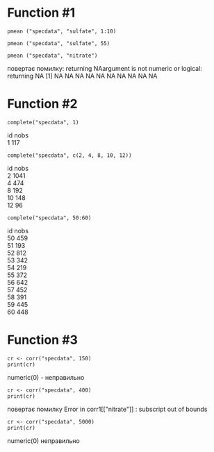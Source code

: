 # Function #1

```{r}
pmean ("specdata", "sulfate", 1:10)

pmean ("specdata", "sulfate", 55)

pmean ("specdata", "nitrate")
```
повертає помилку: returning NAargument is not numeric or logical: returning NA [1] NA NA NA NA NA NA NA NA NA NA

# Function #2

```{r}
complete("specdata", 1)
```
id nobs  
1 	117  

```{r}
complete("specdata", c(2, 4, 8, 10, 12))
```
id nobs  
2	1041  
4	474  
8	192  
10 148  
12	96  

```{r}
complete("specdata", 50:60)
```
id nobs  
50	459  
51	193  
52	812  
53	342  
54	219  
55	372  
56	642  
57	452  
58	391  
59	445  
60  448  

# Function #3
```{r}
cr <- corr("specdata", 150)
print(cr)
```
numeric(0)  - неправильно

```{r}
cr <- corr("specdata", 400)
print(cr)
```
повертає помилку Error in corr1[["nitrate"]] : subscript out of bounds
```{r}
cr <- corr("specdata", 5000)
print(cr)
```
numeric(0) неправильно




